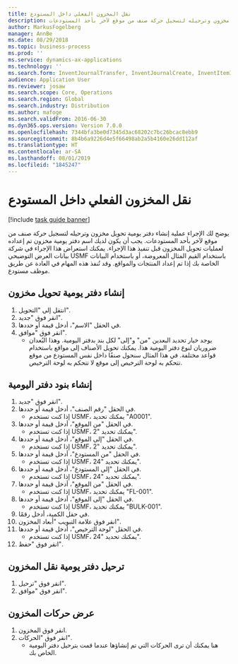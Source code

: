 ```yaml
---
title: نقل المخزون الفعلي داخل المستودع
description: يوضح لك الإجراء عملية إنشاء دفتر يومية تحويل مخزون وترحيله لتسجيل حركة صنف من موقع لآخر بأحد المستودعات.
author: MarkusFogelberg
manager: AnnBe
ms.date: 08/29/2018
ms.topic: business-process
ms.prod: ''
ms.service: dynamics-ax-applications
ms.technology: ''
ms.search.form: InventJournalTransfer, InventJournalCreate, InventItemIdLookupSimple, InventLocationIdLookup, WMSLocationIdLookup, InventTrans
audience: Application User
ms.reviewer: josaw
ms.search.scope: Core, Operations
ms.search.region: Global
ms.search.industry: Distribution
ms.author: mafoge
ms.search.validFrom: 2016-06-30
ms.dyn365.ops.version: Version 7.0.0
ms.openlocfilehash: 7344bfa3be0d7345d3ac68202c7bc26bcac8ebb9
ms.sourcegitcommit: 8b4b6a9226d4e5f66498ab2a5b4160e26dd112af
ms.translationtype: HT
ms.contentlocale: ar-SA
ms.lasthandoff: 08/01/2019
ms.locfileid: "1845247"
---
```

# <a name="transfer-physical-inventory-within-the-warehouse"></a>نقل المخزون الفعلي داخل المستودع

[!include [task guide banner](../../includes/task-guide-banner.md)]

يوضح لك الإجراء عملية إنشاء دفتر يومية تحويل مخزون وترحيله لتسجيل حركة صنف من موقع لآخر بأحد المستودعات. يجب أن يكون لديك اسم دفتر يومية مخزون تم إعداده لعمليات تحويل المخزون قبل تنفيذ هذا الإجراء. يمكنك استعراض هذا الإجراء في شركة بيانات العرض التوضيحي USMF باستخدام القيم المثال المعروضة، أو باستخدام البيانات الخاصة بك إذا تم إعداد المنتجات والمواقع. وقد تُنفذ هذه المهام في العادة عن طريق موظف مستودع.


## <a name="create-an-inventory-transfer-journal"></a>إنشاء دفتر يومية تحويل مخزون
1. انتقل إلى "التحويل".
2. انقر فوق "جديد".
3. في الحقل "الاسم"، أدخل قيمة أو حددها.
4. انقر فوق "موافق".
    * يوجد خيار تحديد البعدين "من" و"إلى" لكل بند بدفتر اليومية. وهذا البُعدان ضروريان لنوع دفتر اليومية هذا. يمكنك تحويل الأصناف إلى مواقع باستخدام قواعد مختلفة. في هذا المثال سنحول صنفًا داخل نفس المستودع من موقع تتحكم به لوحة الترخيص إلى موقع لا تتحكم به لوحة الترخيص.   

## <a name="create-journal-lines"></a>إنشاء بنود دفتر اليومية
1. انقر فوق "جديد".
2. في الحقل "رقم الصنف"، أدخل قيمة أو حددها.
    * إذا كنت تستخدم USMF، يمكنك تحديد "A0001".  
3. في الحقل "من الموقع"، أدخل قيمة أو حددها.
    * إذا كنت تستخدم USMF، يمكنك تحديد "2".  
4. في الحقل "إلى الموقع"، أدخل قيمة أو حددها.
    * إذا كنت تستخدم USMF، يمكنك تحديد "2".  
5. في الحقل "من المستودع"، أدخل قيمة أو حددها.
    * إذا كنت تستخدم USMF، يمكنك تحديد "24".  
6. في الحقل "إلى المستودع"، أدخل قيمة أو حددها.
    * إذا كنت تستخدم USMF، يمكنك تحديد "24".  
7. في الحقل "من الموقع‬"، أدخل قيمة أو حددها.
    * إذا كنت تستخدم USMF، يمكنك تحديد "FL-001".  
8. في الحقل "إلى الموقع‬"، أدخل قيمة أو حددها.
    * إذا كنت تستخدم USMF، يمكنك تحديد "BULK-001".  
9. في حقل الكمية، أدخل رقمًا.
10. انقر فوق علامة التبويب "أبعاد المخزون".
11. في الحقل "لوحة الترخيص"، أدخل قيمة أو حددها.
    * إذا كنت تستخدم USMF، يمكنك تحديد "24".  
12. انقر فوق "حفظ".

## <a name="post-the-inventory-transfer-journal"></a>ترحيل دفتر يومية نقل المخزون
1. انقر فوق "ترحيل".
2. انقر فوق "موافق".

## <a name="view-inventory-transactions"></a>عرض حركات المخزون
1. انقر فوق المخزون.
2. انقر فوق "الحركات".
    * هنا يمكنك أن ترى الحركات التي تم إنشاؤها عندما قمت بترحيل دفتر اليومية الخاص بك.  

